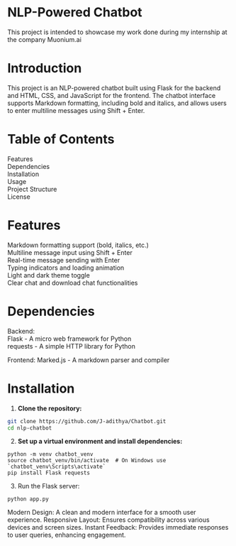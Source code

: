 # NLP-Powered Chatbot
This project is intended to showcase my work done during my internship at the company Muonium.ai

# Introduction
This project is an NLP-powered chatbot built using Flask for the backend and HTML, CSS, and JavaScript for the frontend. The chatbot interface supports Markdown formatting, including bold and italics, and allows users to enter multiline messages using Shift + Enter.

# Table of Contents
Features  
Dependencies  
Installation  
Usage  
Project Structure  
License  

# Features
Markdown formatting support (bold, italics, etc.)  
Multiline message input using Shift + Enter  
Real-time message sending with Enter  
Typing indicators and loading animation  
Light and dark theme toggle  
Clear chat and download chat functionalities  

# Dependencies

Backend:  
Flask - A micro web framework for Python  
requests - A simple HTTP library for Python  

Frontend:
Marked.js - A markdown parser and compiler

# Installation

1. **Clone the repository:**

```bash
git clone https://github.com/J-adithya/Chatbot.git
cd nlp-chatbot
```

2. **Set up a virtual environment and install dependencies:**

```
python -m venv chatbot_venv
source chatbot_venv/bin/activate  # On Windows use `chatbot_venv\Scripts\activate`
pip install Flask requests
```

3. Run the Flask server:
```
python app.py
```

Modern Design: A clean and modern interface for a smooth user experience.
Responsive Layout: Ensures compatibility across various devices and screen sizes.
Instant Feedback: Provides immediate responses to user queries, enhancing engagement.

